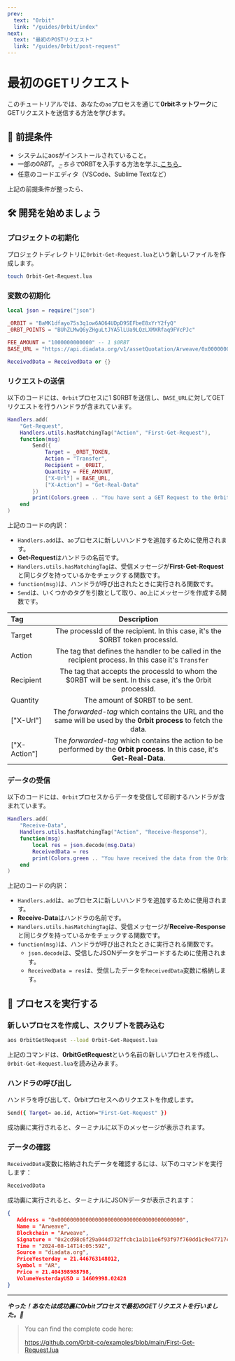 ```yaml
---
prev:
  text: "0rbit"
  link: "/guides/0rbit/index"
next:
  text: "最初のPOSTリクエスト"
  link: "/guides/0rbit/post-request"
---
```


# 最初のGETリクエスト

このチュートリアルでは、あなたの`ao`プロセスを通じて**0rbitネットワーク**にGETリクエストを送信する方法を学びます。

## 🔑 前提条件

- システムにaosがインストールされていること。
- 一部の$0RBT。_こちらで$0RBTを入手する方法を学ぶ_[こちら](https://docs.0rbit.co/protocol/token/how-to-get)\_
- 任意のコードエディタ（VSCode、Sublime Textなど）

上記の前提条件が整ったら、

## 🛠️ 開発を始めましょう

### プロジェクトの初期化

プロジェクトディレクトリに`0rbit-Get-Request.lua`という新しいファイルを作成します。

<!-- ---
prev:
  text: "0rbit"
  link: "/guides/0rbit/index"
next:
  text: "First POST Request"
  link: "/guides/0rbit/post-request"
---

# First GET Request

In this tutorial, we will learn how to make a GET request to the **0rbit network** through your `ao` process.

## 🔑 Prerequisites

- aos installed on your system.
- Some $0RBT. _Learn how to get $0RBT [here](https://docs.0rbit.co/protocol/token/how-to-get)_
- Any Code Editor (VSCode, Sublime Text, etc)

If you are ready with the above prerequisites,

## 🛠️ Let's Start Building

### Initialize the Project

Create a new file named `0rbit-Get-Request.lua` in your project directory. -->

```bash
touch 0rbit-Get-Request.lua
```

### 変数の初期化

```lua
local json = require("json")

_0RBIT = "BaMK1dfayo75s3q1ow6AO64UDpD9SEFbeE8xYrY2fyQ"
_0RBT_POINTS = "BUhZLMwQ6yZHguLtJYA5lLUa9LQzLXMXRfaq9FVcPJc"

FEE_AMOUNT = "1000000000000" -- 1 $0RBT
BASE_URL = "https://api.diadata.org/v1/assetQuotation/Arweave/0x0000000000000000000000000000000000000000"

ReceivedData = ReceivedData or {}
```

### リクエストの送信

以下のコードには、`0rbit`プロセスに1 $0RBTを送信し、`BASE_URL`に対してGETリクエストを行うハンドラが含まれています。

<!-- ### Make the Request

The following code contains the Handler that will send 1 $0RBT to the `0rbit` process and make the GET request for the `BASE_URL` -->

```lua
Handlers.add(
    "Get-Request",
    Handlers.utils.hasMatchingTag("Action", "First-Get-Request"),
    function(msg)
        Send({
            Target = _0RBT_TOKEN,
            Action = "Transfer",
            Recipient = _0RBIT,
            Quantity = FEE_AMOUNT,
            ["X-Url"] = BASE_URL,
            ["X-Action"] = "Get-Real-Data"
        })
        print(Colors.green .. "You have sent a GET Request to the 0rbit process.")
    end
)
```

上記のコードの内訳：

- `Handlers.add`は、`ao`プロセスに新しいハンドラを追加するために使用されます。
- **Get-Request**はハンドラの名前です。
- `Handlers.utils.hasMatchingTag`は、受信メッセージが**First-Get-Request**と同じタグを持っているかをチェックする関数です。
- `function(msg)`は、ハンドラが呼び出されたときに実行される関数です。
- `Send`は、いくつかのタグを引数として取り、ao上にメッセージを作成する関数です。

<!-- Breakdown of the above code:

- `Handlers.add` is used to add a new handler to the `ao` process.
- **Get-Request** is the name of the handler.
- `Handlers.utils.hasMatchingTag` is a function that checks if the incoming message has the matching tag same as the **First-Get-Request**.
- `function(msg)` is the function executed when the handler is called.
- `Send` is the function that takes several tags as the arguments and creates a message on the ao: -->

| **Tag**      |                                                        **Description**                                                        |
| :----------- | :---------------------------------------------------------------------------------------------------------------------------: |
| Target       |                         The processId of the recipient. In this case, it's the $0RBT token processId.                         |
| Action       |             The tag that defines the handler to be called in the recipient process. In this case it's `Transfer`              |
| Recipient    |          The tag that accepts the processId to whom the $0RBT will be sent. In this case, it's the 0rbit processId.           |
| Quantity     |                                                The amount of $0RBT to be sent.                                                |
| ["X-Url"]    |       The _forwarded-tag_ which contains the URL and the same will be used by the **0rbit process** to fetch the data.        |
| ["X-Action"] | The _forwarded-tag_ which contains the action to be performed by the **0rbit process**. In this case, it's **Get-Real-Data**. |

### データの受信

以下のコードには、`0rbit`プロセスからデータを受信して印刷するハンドラが含まれています。

<!-- ### Receive Data

The following code contains the Handler that will receive the data from the `0rbit` process and print it. -->

```lua
Handlers.add(
    "Receive-Data",
    Handlers.utils.hasMatchingTag("Action", "Receive-Response"),
    function(msg)
        local res = json.decode(msg.Data)
        ReceivedData = res
        print(Colors.green .. "You have received the data from the 0rbit process.")
    end
)
```

上記のコードの内訳：

- `Handlers.add`は、`ao`プロセスに新しいハンドラを追加するために使用されます。
- **Receive-Data**はハンドラの名前です。
- `Handlers.utils.hasMatchingTag`は、受信メッセージが**Receive-Response**と同じタグを持っているかをチェックする関数です。
- `function(msg)`は、ハンドラが呼び出されたときに実行される関数です。
  - `json.decode`は、受信したJSONデータをデコードするために使用されます。
  - `ReceivedData = res`は、受信したデータを`ReceivedData`変数に格納します。

## 🏃 プロセスを実行する

### 新しいプロセスを作成し、スクリプトを読み込む

<!--
Breakdown of the above code:

- `Handlers.add` is used to add a new handler to the `ao` process.
- **Receive-Data** is the name of the handler.
- `Handlers.utils.hasMatchingTag` is a function that checks if the incoming message has the matching tag same as the **Receive-Response**.
- `function(msg)` is the function executed when the handler is called.
  - `json.decode` is used to decode the JSON data received.
  - `ReceivedData = res` stores the received data in the `ReceivedData` variable.

## 🏃 Run the process

### Create a new process and load the script -->

```bash
aos 0rbitGetRequest --load 0rbit-Get-Request.lua
```

上記のコマンドは、**0rbitGetRequest**という名前の新しいプロセスを作成し、`0rbit-Get-Request.lua`を読み込みます。

### ハンドラの呼び出し

ハンドラを呼び出して、0rbitプロセスへのリクエストを作成します。

<!--
The above command will create a new process with the name **0rbitGetRequest** and load `0rbit-Get-Request.lua` into it.

### Call the Handler

Call the handler, who will create a request for the 0rbit process. -->

```bash
Send({ Target= ao.id, Action="First-Get-Request" })
```

成功裏に実行されると、ターミナルに以下のメッセージが表示されます。

### データの確認

`ReceivedData`変数に格納されたデータを確認するには、以下のコマンドを実行します：

<!-- Upon the successful execution, you will receive the following messages in your terminal

### Check the Data

To check the data stored in the `ReceivedData` variable, run the following command: -->

```bash
ReceivedData
```

成功裏に実行されると、ターミナルにJSONデータが表示されます：

<!-- Upon the successful execution, you will receive the JSON data in your terminal: -->

```json
{
   Address = "0x0000000000000000000000000000000000000000",
   Name = "Arweave",
   Blockchain = "Arweave",
   Signature = "0x2cd98c6f29a044d732ffcbc1a1b11e6f93f97f760dd1c9e47717ca04cc500afd6d83ad65270b227ddbaeba713e329e31959c814620d8ca136e685565414673d101",
   Time = "2024-08-14T14:05:59Z",
   Source = "diadata.org",
   PriceYesterday = 21.446763148012,
   Symbol = "AR",
   Price = 21.404398988798,
   VolumeYesterdayUSD = 14609998.02428
}
```

---

**_やった！あなたは成功裏に0rbitプロセスで最初のGETリクエストを行いました。🎉_**

<!-- **_Voila! You have successfully made your first GET request on the 0rbit process. 🎉_** -->

> You can find the complete code here:
>
> https://github.com/0rbit-co/examples/blob/main/First-Get-Request.lua
